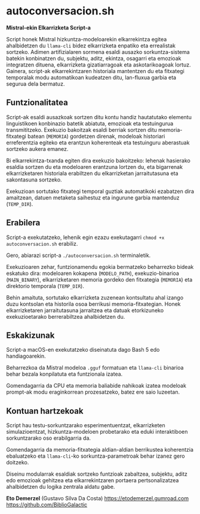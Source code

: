 # autoconversacion.sh

**Mistral-ekin Elkarrizketa Script-a**

Script honek Mistral hizkuntza-modeloarekin elkarrekintza egitea ahalbidetzen du `llama-cli` bidez elkarrizketa enpatiko eta errealistak sortzeko. Adimen artifizialaren sormena esaldi ausazko sorkuntza-sistema batekin konbinatzen du, subjektu, aditz, ekintza, osagarri eta emozioak integratzen dituena, elkarrizketa gizatiarragoak eta askotarikoagoak lortuz. Gainera, script-ak elkarrekintzaren historiala mantentzen du eta fitxategi temporalak modu automatikoan kudeatzen ditu, lan-fluxua garbia eta segurua dela bermatuz.

## Funtzionalitatea

Script-ak esaldi ausazkoak sortzen ditu kontu handiz hautatutako elementu linguistikoen konbinazio batetik abiatuta, emozioak eta testuingurua transmititzeko. Exekuzio bakoitzak esaldi berriak sortzen ditu memoria-fitxategi batean (`MEMORIA`) gordetzen direnak, modeloak historiari erreferentzia egiteko eta erantzun koherenteak eta testuinguru aberastuak sortzeko aukera emanez.

Bi elkarrekintza-txanda egiten dira exekuzio bakoitzeko: lehenak hasierako esaldia sortzen du eta modeloaren erantzuna lortzen du, eta bigarrenak elkarrizketaren historiala erabiltzen du elkarrizketan jarraitutasuna eta sakontasuna sortzeko.

Exekuzioan sortutako fitxategi temporal guztiak automatikoki ezabatzen dira amaitzean, datuen metaketa saihestuz eta ingurune garbia mantenduz (`TEMP_DIR`).

## Erabilera

Script-a exekutatzeko, lehenik egin ezazu exekutagarri `chmod +x autoconversacion.sh` erabiliz.

Gero, abiarazi script-a `./autoconversacion.sh` terminaletik.

Exekuzioaren zehar, funtzionamendu egokia bermatzeko beharrezko bideak eskatuko dira: modeloaren kokapena (`MODELO_PATH`), exekuzio-binarioa (`MAIN_BINARY`), elkarrizketaren memoria gordeko den fitxategia (`MEMORIA`) eta direktorio temporala (`TEMP_DIR`).

Behin amaituta, sortutako elkarrizketa zuzenean kontsultatu ahal izango duzu kontsolan eta historila osoa berrikusi memoria-fitxategian. Honek elkarrizketaren jarraitutasuna jarraitzea eta datuak etorkizuneko exekuzioetarako berrerabiltzea ahalbidetzen du.

## Eskakizunak

Script-a macOS-en exekutatzeko diseinatuta dago Bash 5 edo handiagoarekin.

Beharrezkoa da Mistral modeloa `.gguf` formatuan eta `llama-cli` binarioa behar bezala konpilatuta eta funtzionala izatea.

Gomendagarria da CPU eta memoria baliabide nahikoak izatea modeloak prompt-ak modu eraginkorrean prozesatzeko, batez ere saio luzeetan.

## Kontuan hartzekoak

Script hau testu-sorkuntzarako esperimentuentzat, elkarrizketen simulazioentzat, hizkuntza-modeloen probetarako eta eduki interaktiboen sorkuntzarako oso erabilgarria da.

Gomendagarria da memoria-fitxategia aldian-aldian berrikustea koherentzia ebaluatzeko eta `llama-cli`-ko sorkuntza-parametroak behar izanez gero doitzeko.

Diseinu modularrak esaldiak sortzeko funtzioak zabaltzea, subjektu, aditz edo emozioak gehitzea eta elkarrekintzaren portaera pertsonalizatzea ahalbidetzen du logika zentrala aldatu gabe.

**Eto Demerzel** (Gustavo Silva Da Costa)
https://etodemerzel.gumroad.com  
https://github.com/BiblioGalactic
